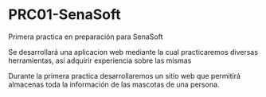 # PRC01-SenaSoft
Primera practica en preparación para SenaSoft

Se desarrollará una aplicacion web mediante la cual practicaremos diversas
herramientas, así adquirir experiencia sobre las mismas

Durante la primera practica desarrollaremos un sitio web que permitirá
almacenas toda la información de las mascotas de una persona.
